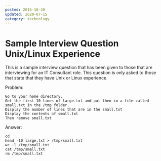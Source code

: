 ```yaml
---
posted: 2015-10-30
updated: 2020-07-15
category: technology
---
```


# Sample Interview Question Unix/Linux Experience

This is a sample interview question that has been given to those that are interviewing for an IT Consultant role.  This question is only asked to those that state that they have Unix or Linux experience.  

Problem: 
```
Go to your home directory. 
Get the first 10 lines of large.txt and put them in a file called small.txt in the /tmp folder. 
Display the number of lines that are in the small.txt 
Display the contents of small.txt
Then remove small.txt
```

Answer: 
```
cd
head -10 large.txt > /tmp/small.txt
wc -l /tmp/small.txt
cat /tmp/small.txt
rm /tmp/small.txt
```


